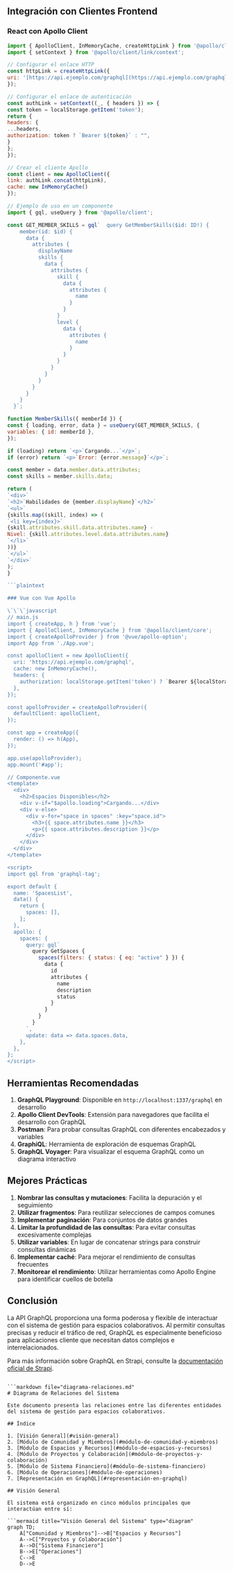## Integración con Clientes Frontend

### React con Apollo Client

```javascript
import { ApolloClient, InMemoryCache, createHttpLink } from '@apollo/client';
import { setContext } from '@apollo/client/link/context';

// Configurar el enlace HTTP
const httpLink = createHttpLink({
uri: '[https://api.ejemplo.com/graphql](https://api.ejemplo.com/graphql)',
});

// Configurar el enlace de autenticación
const authLink = setContext((_, { headers }) => {
const token = localStorage.getItem('token');
return {
headers: {
...headers,
authorization: token ? `Bearer ${token}` : "",
}
};
});

// Crear el cliente Apollo
const client = new ApolloClient({
link: authLink.concat(httpLink),
cache: new InMemoryCache()
});

// Ejemplo de uso en un componente
import { gql, useQuery } from '@apollo/client';

const GET_MEMBER_SKILLS = gql`  query GetMemberSkills($id: ID!) {
    member(id: $id) {
      data {
        attributes {
          displayName
          skills {
            data {
              attributes {
                skill {
                  data {
                    attributes {
                      name
                    }
                  }
                }
                level {
                  data {
                    attributes {
                      name
                    }
                  }
                }
              }
            }
          }
        }
      }
    }
  }`;

function MemberSkills({ memberId }) {
const { loading, error, data } = useQuery(GET_MEMBER_SKILLS, {
variables: { id: memberId },
});

if (loading) return `<p>`Cargando...`</p>`;
if (error) return `<p>`Error: {error.message}`</p>`;

const member = data.member.data.attributes;
const skills = member.skills.data;

return (
`<div>`
`<h2>`Habilidades de {member.displayName}`</h2>`
`<ul>`
{skills.map((skill, index) => (
`<li key={index}>`
{skill.attributes.skill.data.attributes.name} -
Nivel: {skill.attributes.level.data.attributes.name}
`</li>`
))}
`</ul>`
`</div>`
);
}

```plaintext

### Vue con Vue Apollo

\`\`\`javascript
// main.js
import { createApp, h } from 'vue';
import { ApolloClient, InMemoryCache } from '@apollo/client/core';
import { createApolloProvider } from '@vue/apollo-option';
import App from './App.vue';

const apolloClient = new ApolloClient({
  uri: 'https://api.ejemplo.com/graphql',
  cache: new InMemoryCache(),
  headers: {
    authorization: localStorage.getItem('token') ? `Bearer ${localStorage.getItem('token')}` : '',
  },
});

const apolloProvider = createApolloProvider({
  defaultClient: apolloClient,
});

const app = createApp({
  render: () => h(App),
});

app.use(apolloProvider);
app.mount('#app');

// Componente.vue
<template>
  <div>
    <h2>Espacios Disponibles</h2>
    <div v-if="$apollo.loading">Cargando...</div>
    <div v-else>
      <div v-for="space in spaces" :key="space.id">
        <h3>{{ space.attributes.name }}</h3>
        <p>{{ space.attributes.description }}</p>
      </div>
    </div>
  </div>
</template>

<script>
import gql from 'graphql-tag';

export default {
  name: 'SpacesList',
  data() {
    return {
      spaces: [],
    };
  },
  apollo: {
    spaces: {
      query: gql`
        query GetSpaces {
          spaces(filters: { status: { eq: "active" } }) {
            data {
              id
              attributes {
                name
                description
                status
              }
            }
          }
        }
      `,
      update: data => data.spaces.data,
    },
  },
};
</script>
```

## Herramientas Recomendadas

1. **GraphQL Playground**: Disponible en `http://localhost:1337/graphql` en desarrollo
2. **Apollo Client DevTools**: Extensión para navegadores que facilita el desarrollo con GraphQL
3. **Postman**: Para probar consultas GraphQL con diferentes encabezados y variables
4. **GraphiQL**: Herramienta de exploración de esquemas GraphQL
5. **GraphQL Voyager**: Para visualizar el esquema GraphQL como un diagrama interactivo


## Mejores Prácticas

1. **Nombrar las consultas y mutaciones**: Facilita la depuración y el seguimiento
2. **Utilizar fragmentos**: Para reutilizar selecciones de campos comunes
3. **Implementar paginación**: Para conjuntos de datos grandes
4. **Limitar la profundidad de las consultas**: Para evitar consultas excesivamente complejas
5. **Utilizar variables**: En lugar de concatenar strings para construir consultas dinámicas
6. **Implementar caché**: Para mejorar el rendimiento de consultas frecuentes
7. **Monitorear el rendimiento**: Utilizar herramientas como Apollo Engine para identificar cuellos de botella


## Conclusión

La API GraphQL proporciona una forma poderosa y flexible de interactuar con el sistema de gestión para espacios colaborativos. Al permitir consultas precisas y reducir el tráfico de red, GraphQL es especialmente beneficioso para aplicaciones cliente que necesitan datos complejos e interrelacionados.

Para más información sobre GraphQL en Strapi, consulte la [documentación oficial de Strapi](https://docs.strapi.io/developer-docs/latest/development/plugins/graphql.html).

```plaintext

```markdown file="diagrama-relaciones.md"
# Diagrama de Relaciones del Sistema

Este documento presenta las relaciones entre las diferentes entidades del sistema de gestión para espacios colaborativos.

## Índice

1. [Visión General](#visión-general)
2. [Módulo de Comunidad y Miembros](#módulo-de-comunidad-y-miembros)
3. [Módulo de Espacios y Recursos](#módulo-de-espacios-y-recursos)
4. [Módulo de Proyectos y Colaboración](#módulo-de-proyectos-y-colaboración)
5. [Módulo de Sistema Financiero](#módulo-de-sistema-financiero)
6. [Módulo de Operaciones](#módulo-de-operaciones)
7. [Representación en GraphQL](#representación-en-graphql)

## Visión General

El sistema está organizado en cinco módulos principales que interactúan entre sí:

```mermaid title="Visión General del Sistema" type="diagram"
graph TD;
    A["Comunidad y Miembros"]-->B["Espacios y Recursos"]
    A-->C["Proyectos y Colaboración"]
    A-->D["Sistema Financiero"]
    B-->E["Operaciones"]
    C-->E
    D-->E
```